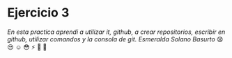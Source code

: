 # Ejercicio 3
*En esta practica aprendi a utilizar it, github, a crear repositorios, escribir en github, utilizar comandos y la consola de git. 
Esmeralda Solano Basurto*
:anguished: 
:unamused:
:relaxed:
:flushed:
:zap:
:crocodile:
:palm_tree:
